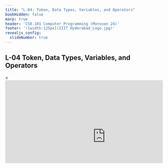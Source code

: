 ```yaml
---
title: "L-04: Token, Data Types, Variables, and Operators"
bookHidden: false
marp: true
header: 'CS0.101 Computer Programming (Monsoon 24)'
footer: '![width:125px](IIIT_Hyderabad_Logo.jpg)'
revealjs_config:
  slideNumber: true
---
```



## L-04 Token, Data Types, Variables, and Operators

<div style="max-width: 640px"><div style="position: relative; padding-bottom: 56.25%; height: 0; overflow: hidden;"><<iframe src="https://iiitaphyd-my.sharepoint.com/personal/rc-support_iiit_ac_in/_layouts/15/embed.aspx?UniqueId=c075b77a-69d7-408b-a61b-c31fafc77f17&embed=%7B%22ust%22%3Atrue%2C%22hv%22%3A%22CopyEmbedCode%22%7D&referrer=StreamWebApp&referrerScenario=EmbedDialog.Create" width="640" height="360" frameborder="0" scrolling="no" allowfullscreen title="Computer Programming _ SH-2 (09.35AM-10.30AM)-20240812_045946-Meeting Recording.mp4"></iframe></div></div>
